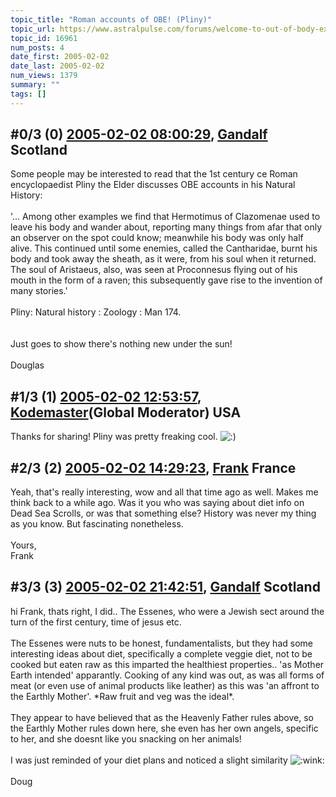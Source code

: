 ```yaml
---
topic_title: "Roman accounts of OBE! (Pliny)"
topic_url: https://www.astralpulse.com/forums/welcome-to-out-of-body-experiences!/roman-accounts-of-obe%21-pliny
topic_id: 16961
num_posts: 4
date_first: 2005-02-02
date_last: 2005-02-02
num_views: 1379
summary: ""
tags: []
---
```


## \#0/3 (0) [2005-02-02 08:00:29](https://www.astralpulse.com/forums/index.php?msg=146482), [Gandalf](https://www.astralpulse.com/forums/profile/?u=850) Scotland ##
<section>
Some people may be interested to read that the 1st century ce Roman encyclopaedist Pliny the Elder discusses OBE accounts in his Natural History:
<br>
<br>
'... Among other examples we find that Hermotimus of Clazomenae used to leave his body and wander about, reporting many things from afar that only an observer on the spot could know; meanwhile his body was only half alive. This continued until some enemies, called the Cantharidae, burnt his body and took away the sheath, as it were, from his soul when it returned.
<br>
The soul of Aristaeus, also, was seen at Proconnesus flying out of his mouth in the form of a raven; this subsequently gave rise to the invention of many stories.'
<br>
<br>
Pliny: Natural history : Zoology : Man 174.
<br>
<br>
<br>
Just goes to show there's nothing new under the sun!
<br>
<br>
Douglas
</section>

## \#1/3 (1) [2005-02-02 12:53:57](https://www.astralpulse.com/forums/index.php?msg=146508), [Kodemaster](https://www.astralpulse.com/forums/profile/?u=426)(Global Moderator) USA ##
<section>
Thanks for sharing! Pliny was pretty freaking cool.
<img alt=":)" class="smiley" src="https://www.astralpulse.com/forums/Smileys/fugue/smiley.png" title="Smiley"/>
</section>

## \#2/3 (2) [2005-02-02 14:29:23](https://www.astralpulse.com/forums/index.php?msg=146518), [Frank](https://www.astralpulse.com/forums/profile/?u=359) France ##
<section>
Yeah, that's really interesting, wow and all that time ago as well. Makes me think back to a while ago. Was it you who was saying about diet info on Dead Sea Scrolls, or was that something else? History was never my thing as you know. But fascinating nonetheless.
<br>
<br>
Yours,
<br>
Frank
</section>

## \#3/3 (3) [2005-02-02 21:42:51](https://www.astralpulse.com/forums/index.php?msg=146613), [Gandalf](https://www.astralpulse.com/forums/profile/?u=850) Scotland ##
<section>
hi Frank, thats right, I did.. The Essenes, who were a Jewish sect around the turn of the first century, time of jesus etc.
<br>
<br>
The Essenes were nuts to be honest, fundamentalists, but they had some interesting ideas about diet, specifically a complete veggie diet, not to be cooked but eaten raw as this imparted the healthiest properties.. 'as Mother Earth intended' apparantly. Cooking of any kind was out, as was all forms of meat (or even use of animal products like leather) as this was 'an affront to the Earthly Mother'. *Raw fruit and veg was the ideal*.
<br>
<br>
They appear to have believed that as the Heavenly Father rules above, so the Earthly Mother rules down here, she even has her own angels, specific to her, and she doesnt like you snacking on her animals!
<br>
<br>
I was just reminded of your diet plans and noticed a slight similarity
<img alt=":wink:" class="smiley" src="https://www.astralpulse.com/forums/Smileys/fugue/wink.png" title="Wink"/>
<br>
<br>
Doug
</section>
